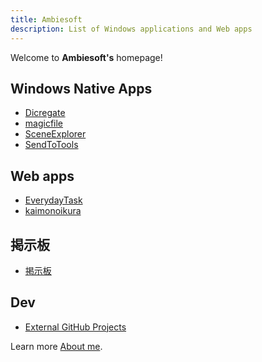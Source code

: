 ```yaml
---
title: Ambiesoft
description: List of Windows applications and Web apps
---
```


Welcome to **Ambiesoft's** homepage!

## Windows Native Apps
- [Dicregate](./dicregate/)
- [magicfile](./magicfile/)
- [SceneExplorer](./SceneExplorer/)
- [SendToTools](./SendToTools/)

## Web apps
- [EverydayTask](./everydaytask/)
- [kaimonoikura](./kaimonoikura/)

## 掲示板
- [掲示板](./gbbs/)

## Dev
- [External GitHub Projects](https://github.com/ambiesoft?tab=repositories)

Learn more [About me](./about.html).
